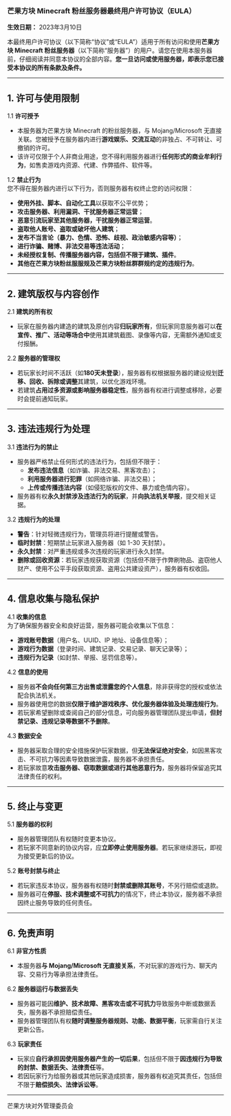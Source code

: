 ### **芒果方块 Minecraft 粉丝服务器最终用户许可协议（EULA）**  

**生效日期：** 2023年3月10日

本最终用户许可协议（以下简称“协议”或“EULA”）适用于所有访问和使用**芒果方块 Minecraft 粉丝服务器**（以下简称“服务器”）的用户。请您在使用本服务器前，仔细阅读并同意本协议的全部内容。**您一旦访问或使用服务器，即表示您已接受本协议的所有条款及条件。**  

---

## **1. 许可与使用限制**  
1.1 **许可授予**  
- 本服务器为芒果方块 Minecraft 的粉丝服务器，与 Mojang/Microsoft 无直接关联。您被授予在服务器内进行**游戏娱乐、交流互动**的非独占、不可转让、可撤销的许可。  
- 该许可仅限于个人非商业用途，您不得利用服务器进行**任何形式的商业牟利行为**，如售卖游戏内资源、代建、作弊插件、软件等。  

1.2 **禁止行为**  
您不得在服务器内进行以下行为，否则服务器有权终止您的访问权限：  
- **使用外挂、脚本、自动化工具**以获取不公平优势；  
- **攻击服务器、利用漏洞、干扰服务器正常运营**；
- **恶意引流玩家至其他服务器，干扰服务器正常运营**。  
- **盗取他人账号、盗取或破坏他人建筑**；  
- **发布不当言论（暴力、色情、恐怖、歧视、政治敏感内容等）**；  
- **进行诈骗、赌博、非法交易等违法活动**；  
- **未经授权复制、传播服务器内容，包括但不限于建筑、插件**。
- **其他在芒果方块粉丝服服规及芒果方块粉丝群群规约定的违规行为**。

---

## **2. 建筑版权与内容创作**  
2.1 **建筑的所有权**  
- 玩家在服务器内建造的建筑及原创内容**归玩家所有**，但玩家同意服务器可以**在宣传、推广、活动等场合中**使用其建筑截图、录像等内容，无需额外通知或支付报酬。  

2.2 **服务器的管理权**  
- 若玩家长时间不活跃（如**180天未登录**），服务器有权根据服务器的建设规划**迁移、回收、拆除或调整**其建筑，以优化游戏环境。  
- 若建筑**占用过多资源或影响服务器稳定性**，服务器有权进行调整或移除，必要时会提前通知玩家。  

---

## **3. 违法违规行为处理**  
3.1 **违法行为的禁止**  
- 服务器严格禁止任何形式的违法行为，包括但不限于：  
  - **发布违法信息**（如诈骗、非法交易、黑客攻击）；  
  - **利用服务器进行犯罪**（如网络诈骗、非法交易）；  
  - **上传或传播违法内容**（如侵犯版权的文件、暴力或色情内容）。  
- 服务器有权**永久封禁涉及违法行为的玩家**，并**向执法机关举报**，提交相关证据。  

3.2 **违规行为的处理**  
- **警告**：针对轻微违规行为，管理员将进行提醒或警告。  
- **临时封禁**：短期禁止玩家进入服务器（如 1-30 天封禁）。  
- **永久封禁**：对严重违规或多次违规的玩家进行永久封禁。  
- **删除或回收资源**：若玩家违规获取资源（包括但不限于作弊刷物品、盗窃他人财产、使用不公平手段获取资源、盗用公共建设资产），服务器有权收回。  

---

## **4. 信息收集与隐私保护**  
4.1 **收集的信息**  
为了确保服务器安全和良好运营，服务器可能会收集以下信息：  
- **游戏账号数据**（用户名、UUID、IP 地址、设备信息等）；  
- **游戏行为数据**（登录时间、建筑记录、交易记录、聊天记录等）；  
- **违规行为记录**（如封禁、举报、惩罚信息等）。  

4.2 **信息的使用**  
- 服务器**不会向任何第三方出售或泄露您的个人信息**，除非获得您的授权或依法配合执法机关。  
- 服务器使用您的数据**仅限于维护游戏秩序、优化服务器体验及处理违规行为**。  
- 若玩家希望删除或查阅自己的部分信息，可向服务器管理团队提出申请，**但封禁记录、违规记录等数据不予删除**。  

4.3 **数据安全**  
- 服务器采取合理的安全措施保护玩家数据，但**无法保证绝对安全**，如因黑客攻击、不可抗力等因素导致数据泄露，服务器不承担责任。  
- 若玩家故意**攻击服务器、窃取数据或进行其他恶意行为**，服务器将保留追究其法律责任的权利。  

---

## **5. 终止与变更**  
5.1 **服务器的权利**  
- 服务器管理团队有权随时变更本协议。  
- 若玩家不同意新的协议内容，应**立即停止使用服务器**。若玩家继续游玩，即视为接受更新后的协议。  

5.2 **账号封禁与终止**  
- 若玩家违反本协议，服务器有权随时**封禁或删除其账号**，不另行赔偿或退款。  
- 服务器可在**停服、技术调整或不可抗力**的情况下，终止本协议，服务器不承担因终止服务导致的任何责任。  

---

## **6. 免责声明**  
6.1 **非官方性质**  
- 本服务器**与 Mojang/Microsoft 无直接关系**，不对玩家的游戏行为、聊天内容、交易行为等承担法律责任。  

6.2 **服务器运行与数据丢失**  
- 服务器可能因**维护、技术故障、黑客攻击或不可抗力**导致服务中断或数据丢失，服务器不承担赔偿责任。  
- 服务器管理团队有权**随时调整服务器规则、功能、数据平衡**，玩家需自行关注更新公告。  

6.3 **玩家责任**  
- 玩家应**自行承担因使用服务器产生的一切后果**，包括但不限于**因违规行为导致的封禁、数据丢失、法律责任**等。  
- 若因玩家行为给服务器或其他玩家造成损害，服务器有权追究其责任，包括但不限于**赔偿损失、法律诉讼等**。  
---

芒果方块对外管理委员会

 
